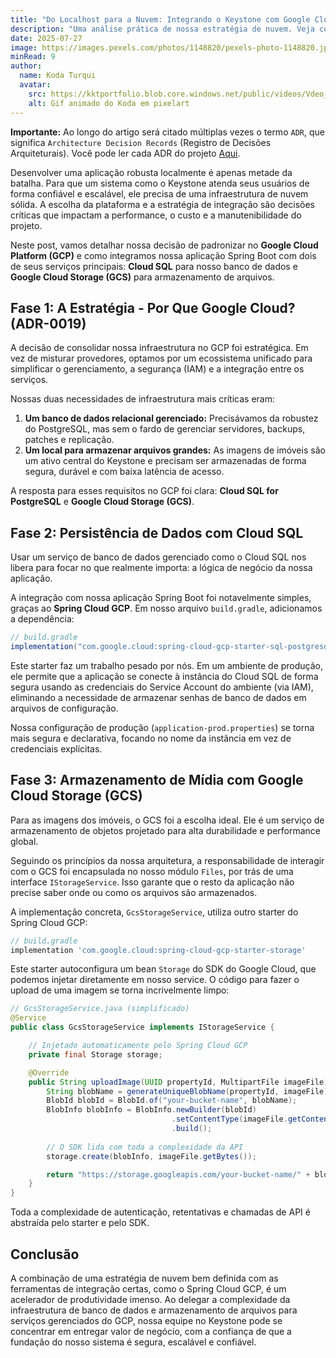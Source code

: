 ```yaml
---
title: "Do Localhost para a Nuvem: Integrando o Keystone com Google Cloud Platform"
description: "Uma análise prática de nossa estratégia de nuvem. Veja como utilizamos o Cloud SQL e o Google Cloud Storage para criar uma infraestrutura de backend robusta e escalável, e como o Spring Cloud GCP simplificou drasticamente essa integração."
date: 2025-07-27
image: https://images.pexels.com/photos/1148820/pexels-photo-1148820.jpeg?auto=compress&cs=tinysrgb&w=1260&h=750&dpr=1
minRead: 9
author:
  name: Koda Turqui
  avatar:
    src: https://kktportfolio.blob.core.windows.net/public/videos/Vdeo_Animado_Pronto-ezgif.com-optimize.gif
    alt: Gif animado do Koda em pixelart
---
```


**Importante:** Ao longo do artigo será citado múltiplas vezes o termo `ADR`, que significa `Architecture Decision Records` (Registro de Decisões Arquiteturais). Você pode ler cada ADR do projeto [Aqui](https://github.com/koda-kaolinite/keystone_api/tree/main/docs/ARCHITECTURE-DESICION-LOG).

Desenvolver uma aplicação robusta localmente é apenas metade da batalha. Para que um sistema como o Keystone atenda seus usuários de forma confiável e escalável, ele precisa de uma infraestrutura de nuvem sólida. A escolha da plataforma e a estratégia de integração são decisões críticas que impactam a performance, o custo e a manutenibilidade do projeto.

Neste post, vamos detalhar nossa decisão de padronizar no **Google Cloud Platform (GCP)** e como integramos nossa aplicação Spring Boot com dois de seus serviços principais: **Cloud SQL** para nosso banco de dados e **Google Cloud Storage (GCS)** para armazenamento de arquivos.

## Fase 1: A Estratégia - Por Que Google Cloud? (ADR-0019)

A decisão de consolidar nossa infraestrutura no GCP foi estratégica. Em vez de misturar provedores, optamos por um ecossistema unificado para simplificar o gerenciamento, a segurança (IAM) e a integração entre os serviços.

Nossas duas necessidades de infraestrutura mais críticas eram:
1.  **Um banco de dados relacional gerenciado:** Precisávamos da robustez do PostgreSQL, mas sem o fardo de gerenciar servidores, backups, patches e replicação.
2.  **Um local para armazenar arquivos grandes:** As imagens de imóveis são um ativo central do Keystone e precisam ser armazenadas de forma segura, durável e com baixa latência de acesso.

A resposta para esses requisitos no GCP foi clara: **Cloud SQL for PostgreSQL** e **Google Cloud Storage (GCS)**.

## Fase 2: Persistência de Dados com Cloud SQL

Usar um serviço de banco de dados gerenciado como o Cloud SQL nos libera para focar no que realmente importa: a lógica de negócio da nossa aplicação.

A integração com nossa aplicação Spring Boot foi notavelmente simples, graças ao **Spring Cloud GCP**. Em nosso arquivo `build.gradle`, adicionamos a dependência:

```groovy
// build.gradle
implementation("com.google.cloud:spring-cloud-gcp-starter-sql-postgresql")
```

Este starter faz um trabalho pesado por nós. Em um ambiente de produção, ele permite que a aplicação se conecte à instância do Cloud SQL de forma segura usando as credenciais do Service Account do ambiente (via IAM), eliminando a necessidade de armazenar senhas de banco de dados em arquivos de configuração.

Nossa configuração de produção (`application-prod.properties`) se torna mais segura e declarativa, focando no nome da instância em vez de credenciais explícitas.

## Fase 3: Armazenamento de Mídia com Google Cloud Storage (GCS)

Para as imagens dos imóveis, o GCS foi a escolha ideal. Ele é um serviço de armazenamento de objetos projetado para alta durabilidade e performance global.

Seguindo os princípios da nossa arquitetura, a responsabilidade de interagir com o GCS foi encapsulada no nosso módulo `Files`, por trás de uma interface `IStorageService`. Isso garante que o resto da aplicação não precise saber onde ou como os arquivos são armazenados.

A implementação concreta, `GcsStorageService`, utiliza outro starter do Spring Cloud GCP:

```groovy
// build.gradle
implementation 'com.google.cloud:spring-cloud-gcp-starter-storage'
```

Este starter autoconfigura um bean `Storage` do SDK do Google Cloud, que podemos injetar diretamente em nosso service. O código para fazer o upload de uma imagem se torna incrivelmente limpo:

```java
// GcsStorageService.java (simplificado)
@Service
public class GcsStorageService implements IStorageService {

    // Injetado automaticamente pelo Spring Cloud GCP
    private final Storage storage;

    @Override
    public String uploadImage(UUID propertyId, MultipartFile imageFile) throws IOException {
        String blobName = generateUniqueBlobName(propertyId, imageFile);
        BlobId blobId = BlobId.of("your-bucket-name", blobName);
        BlobInfo blobInfo = BlobInfo.newBuilder(blobId)
                                    .setContentType(imageFile.getContentType())
                                    .build();
        
        // O SDK lida com toda a complexidade da API
        storage.create(blobInfo, imageFile.getBytes());

        return "https://storage.googleapis.com/your-bucket-name/" + blobName;
    }
}
```

Toda a complexidade de autenticação, retentativas e chamadas de API é abstraída pelo starter e pelo SDK.

## Conclusão

A combinação de uma estratégia de nuvem bem definida com as ferramentas de integração certas, como o Spring Cloud GCP, é um acelerador de produtividade imenso. Ao delegar a complexidade da infraestrutura de banco de dados e armazenamento de arquivos para serviços gerenciados do GCP, nossa equipe no Keystone pode se concentrar em entregar valor de negócio, com a confiança de que a fundação do nosso sistema é segura, escalável e confiável.
